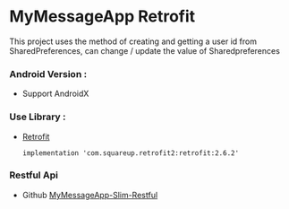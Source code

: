 # MyMessageApp Retrofit
This project uses the method of creating and getting a user id from SharedPreferences, can change / update the value of Sharedpreferences

### Android Version :
- Support AndroidX

### Use Library :
- [Retrofit](https://square.github.io/retrofit/)

  ```
  implementation 'com.squareup.retrofit2:retrofit:2.6.2'
  ```
  
### Restful Api
- Github [MyMessageApp-Slim-Restful](https://github.com/adityaagusw/MyMessageApp-Slim-Restful)

